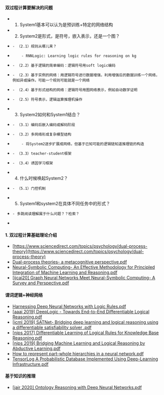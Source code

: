 #### 双过程计算要解决的问题

* 1. System1基本可以认为是预训练+特定的网络结构
* 2. System2是形式，是符号，嵌入表示，还是一个图？
*     - （2.1）规则从哪儿来？
*         - RNNLogic: Learning logic rules for reasoning on kg 
*     - （2.2）基于逻辑的简单编码：逻辑符号用soft logic编码
*     - （2.3）基于实例的网络：用逻辑符号进行数据增强，利用增强后的数据训练一个网络，例如异或操作。可能一个规则可能就是一个网络
*     - （2.4）基于形式结构的网络：逻辑符号用图网络表示，例如自动数学证明
*     - （2.5）符号表示，逻辑运算推理机操作
* 3. System2如何和System1结合？
*     - （3.1）编码后嵌入编码或解码阶段
*     - （3.2）多网络形成复杂模型结构
*         - 将System2逐步扩展成网络，但基于已知可能的逻辑链知道推理链的构造
*     - （3.3）teacher-student框架
*     - （3.4）诱因学习框架
* 4. 什么时候唤起System2？
*     - （5.1）门控机制
* 5. System1和system2在具体不同任务中的形式？
*     - 多跳阅读理解属于什么问题？？检索？
*     

#### 1. 双过程计算基础理论介绍
* [https://www.sciencedirect.com/topics/psychology/dual-process-theory](https://www.sciencedirect.com/topics/psychology/dual-process-theory)
* [Dual-process theories- a metacognitive perspective.pdf](https://github.com/ICTKC/MustReadPapers_DPC/files/6682304/Dual-process.theories-.a.metacognitive.perspective.pdf)
* [Neural-Symbolic Computing- An Effective Methodology for Principled Integration of Machine Learning and Reasoning.pdf](https://github.com/ICTKC/MustReadPapers_DPC/files/6682298/Neural-Symbolic.Computing-.An.Effective.Methodology.for.Principled.Integration.of.Machine.Learning.and.Reasoning.pdf)
* [[ijcai20] Graph Neural Networks Meet Neural-Symbolic Computing- A Survey and Perspective.pdf](https://github.com/ICTKC/MustReadPapers_DPC/files/6682301/ijcai20.Graph.Neural.Networks.Meet.Neural-Symbolic.Computing-.A.Survey.and.Perspective.pdf)

#### 谓词逻辑+神经网络
* [Harnessing Deep Neural Networks with Logic Rules.pdf](https://github.com/ICTKC/MustReadPapers_DPC/files/6682300/Harnessing.Deep.Neural.Networks.with.Logic.Rules.pdf)
* [[aaai 2019] DeepLogic - Towards End-to-End Differentiable Logical Reasoning.pdf](https://github.com/ICTKC/MustReadPapers_DPC/files/6682314/aaai.2019.DeepLogic.-.Towards.End-to-End.Differentiable.Logical.Reasoning.pdf) 
* [[icml 2019] SATNet- Bridging deep learning and logical reasoning using a differentiable satisfiability solver .pdf](https://github.com/ICTKC/MustReadPapers_DPC/files/6682316/icml.2019.SATNet-.Bridging.deep.learning.and.logical.reasoning.using.a.differentiable.satisfiability.solver.pdf)
* [[nips 2017] Differentiable Learning of Logical Rules for Knowledge Base Reasoning.pdf](https://github.com/ICTKC/MustReadPapers_DPC/files/6682318/nips.2017.Differentiable.Learning.of.Logical.Rules.for.Knowledge.Base.Reasoning.pdf)
* [[nips 2019] Bridging Machine Learning and Logical Reasoning by Abductive Learning.pdf](https://github.com/ICTKC/MustReadPapers_DPC/files/6682319/nips.2019.Bridging.Machine.Learning.and.Logical.Reasoning.by.Abductive.Learning.pdf)
* [How to represent part-whole hierarchies in a neural network.pdf](https://github.com/ICTKC/MustReadPapers_DPC/files/6682320/How.to.represent.part-whole.hierarchies.in.a.neural.network.pdf)
* [TensorLog  A Probabilistic Database Implemented Using Deep-Learning Infrastructure.pdf](https://github.com/ICTKC/MustReadPapers_DPC/files/6682321/TensorLog.A.Probabilistic.Database.Implemented.Using.Deep-Learning.Infrastructure.pdf)

#### 基于知识的推理
* [[jair 2020] Ontology Reasoning with Deep Neural Networks.pdf](https://github.com/ICTKC/MustReadPapers_DPC/files/6682317/jair.2020.Ontology.Reasoning.with.Deep.Neural.Networks.pdf)

